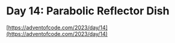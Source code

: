 # Day 14: Parabolic Reflector Dish

[https://adventofcode.com/2023/day/14](https://adventofcode.com/2023/day/14)

